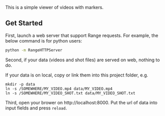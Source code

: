 This is a simple viewer of videos with markers.

## Get Started

First, launch a web server that support Range requests. For example, the below command is for python users:

```sh
python -m RangeHTTPServer
```

Second, if your data (videos and shot files) are served on web, nothing to do.

If your data is on local, copy or link them into this project folder, e.g.

```
mkdir -p data
ln -s /SOMEWHERE/MY_VIDEO.mp4 data/MY_VIDEO.mp4
ln -s /SOMEWHERE/MY_VIDEO_SHOT.txt data/MY_VIDEO_SHOT.txt
```

Third, open your brower on http://localhost:8000. Put the url of data into input fields and press `reload`.
